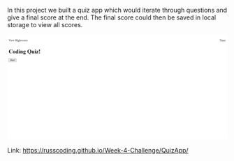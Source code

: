 In this project we built a quiz app which would iterate through questions and give a final score at the end.  The final score could then be saved in local storage to view all scores.

![Webpage Preview](/assets/images/screenshot.png)


Link:  https://russcoding.github.io/Week-4-Challenge/QuizApp/